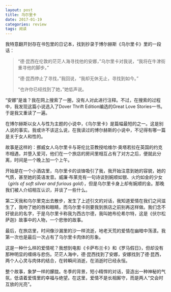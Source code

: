 ```yaml
---
layout: post
title: 乌尔里卡
date: 2017-01-19
categories: review
tags: 阅读
---
```


我特意翻开封存在书包里的日记本，找到抄录于博尔赫斯《乌尔里卡》里的一段话：

> “德·昆西在伦敦的茫茫人海寻找他的安娜，”乌尔里卡对我说，“我将在牛津街重寻他的脚步。”
> 
> “德·昆西停止了寻找，”我回说，“我却无休无止，寻找到如今。”
> 
> “也许你已经找到了她，”她低声说。

“安娜”是谁？我在网上搜索了一圈，没有人对此进行注释。不过，在搜索的过程中，我发现这篇小说选入了Dover Thrift Edition编选的Great Love Stories一书。于是我又重读了一遍。

在博尔赫斯以女人与性为主题的小说中，《乌尔里卡》是篇幅最短的之一。这是别人说的事实。我或许不该这么说，在我读过的博尔赫斯的小说中，不记得有哪一篇是关于女人和性的。

故事是这样的：挪威女人乌尔里卡与哥伦比亚教授哈维尔·奥塔若拉在英国的约克市相遇，并堕入爱河，他们在一个旅店的房间里相互占有了对方之后，便就此分离，时间是一个晚上加一个上午。

开始是在一个小酒店里，乌尔里卡的谈锋吸引了我，我开始注意到她的容貌，她的气质，甚至她的英语发音。威廉·布莱克有一句诗谈到婉顺如银、火灼如金的少女（*girls of soft silver and furious gold*），但是乌尔里卡身上却有婉顺的金。那晚我们被人介绍相互认识，并谈了一些什么。

第二天我和乌尔里克出去散步，发生了上述引文的对话，我知道爱情在我们之间滋生了，我吻了她的唇和眼睛，而乌尔里卡则要我到旅店之前别再这样做。我们念不好彼此的名字，于是乌尔里卡称我为西古尔德，我叫她布伦希尔特，这是《伏尔松萨迦》故事中的人物，一个悲惨的故事。

最后，在旅店里，时间像沙漏里的沙一样流逝，地老天荒的爱情在幽暗中荡漾。我第一次也是最后一次占有了乌尔里卡肉体的形象。

这是一种什么样的爱情呢？我想到电影《卡萨布兰卡》和《罗马假日》，但却没有那种明显的缠绵与悲伤。茫茫人海中，德·昆西找到了安娜，安娜找到了德·昆西，两个人心灵与肉体的结合，在转瞬间消逝，在消逝时已经永恒。

整个故事，象梦一样的朦胧。冬季的背景，短小精悍的对话，营造出一种神秘的气氛，低语着爱情里的幸福与绝望。在这里，爱情不是长相厮守，而是两人“交会时互放的光亮”。
